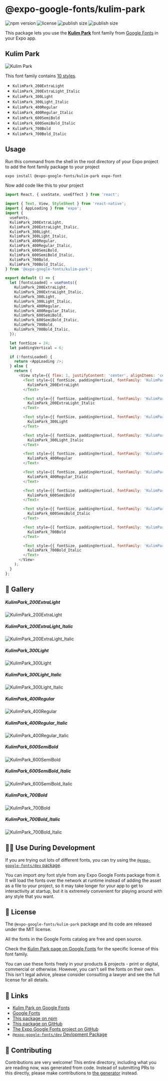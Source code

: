# @expo-google-fonts/kulim-park

![npm version](https://flat.badgen.net/npm/v/@expo-google-fonts/kulim-park)
![license](https://flat.badgen.net/github/license/expo/google-fonts)
![publish size](https://flat.badgen.net/packagephobia/install/@expo-google-fonts/kulim-park)
![publish size](https://flat.badgen.net/packagephobia/publish/@expo-google-fonts/kulim-park)

This package lets you use the [**Kulim Park**](https://fonts.google.com/specimen/Kulim+Park) font family from [Google Fonts](https://fonts.google.com/) in your Expo app.

## Kulim Park

![Kulim Park](./font-family.png)

This font family contains [10 styles](#-gallery).

- `KulimPark_200ExtraLight`
- `KulimPark_200ExtraLight_Italic`
- `KulimPark_300Light`
- `KulimPark_300Light_Italic`
- `KulimPark_400Regular`
- `KulimPark_400Regular_Italic`
- `KulimPark_600SemiBold`
- `KulimPark_600SemiBold_Italic`
- `KulimPark_700Bold`
- `KulimPark_700Bold_Italic`

## Usage

Run this command from the shell in the root directory of your Expo project to add the font family package to your project
```sh
expo install @expo-google-fonts/kulim-park expo-font
```

Now add code like this to your project
```js
import React, { useState, useEffect } from 'react';

import { Text, View, StyleSheet } from 'react-native';
import { AppLoading } from 'expo';
import {
  useFonts,
  KulimPark_200ExtraLight,
  KulimPark_200ExtraLight_Italic,
  KulimPark_300Light,
  KulimPark_300Light_Italic,
  KulimPark_400Regular,
  KulimPark_400Regular_Italic,
  KulimPark_600SemiBold,
  KulimPark_600SemiBold_Italic,
  KulimPark_700Bold,
  KulimPark_700Bold_Italic,
} from '@expo-google-fonts/kulim-park';

export default () => {
  let [fontsLoaded] = useFonts({
    KulimPark_200ExtraLight,
    KulimPark_200ExtraLight_Italic,
    KulimPark_300Light,
    KulimPark_300Light_Italic,
    KulimPark_400Regular,
    KulimPark_400Regular_Italic,
    KulimPark_600SemiBold,
    KulimPark_600SemiBold_Italic,
    KulimPark_700Bold,
    KulimPark_700Bold_Italic,
  });

  let fontSize = 24;
  let paddingVertical = 6;

  if (!fontsLoaded) {
    return <AppLoading />;
  } else {
    return (
      <View style={{ flex: 1, justifyContent: 'center', alignItems: 'center' }}>
        <Text style={{ fontSize, paddingVertical, fontFamily: 'KulimPark_200ExtraLight' }}>
          KulimPark_200ExtraLight
        </Text>

        <Text style={{ fontSize, paddingVertical, fontFamily: 'KulimPark_200ExtraLight_Italic' }}>
          KulimPark_200ExtraLight_Italic
        </Text>

        <Text style={{ fontSize, paddingVertical, fontFamily: 'KulimPark_300Light' }}>
          KulimPark_300Light
        </Text>

        <Text style={{ fontSize, paddingVertical, fontFamily: 'KulimPark_300Light_Italic' }}>
          KulimPark_300Light_Italic
        </Text>

        <Text style={{ fontSize, paddingVertical, fontFamily: 'KulimPark_400Regular' }}>
          KulimPark_400Regular
        </Text>

        <Text style={{ fontSize, paddingVertical, fontFamily: 'KulimPark_400Regular_Italic' }}>
          KulimPark_400Regular_Italic
        </Text>

        <Text style={{ fontSize, paddingVertical, fontFamily: 'KulimPark_600SemiBold' }}>
          KulimPark_600SemiBold
        </Text>

        <Text style={{ fontSize, paddingVertical, fontFamily: 'KulimPark_600SemiBold_Italic' }}>
          KulimPark_600SemiBold_Italic
        </Text>

        <Text style={{ fontSize, paddingVertical, fontFamily: 'KulimPark_700Bold' }}>
          KulimPark_700Bold
        </Text>

        <Text style={{ fontSize, paddingVertical, fontFamily: 'KulimPark_700Bold_Italic' }}>
          KulimPark_700Bold_Italic
        </Text>
      </View>
    );
  }
};

```

## 🔡 Gallery

##### KulimPark_200ExtraLight
![KulimPark_200ExtraLight](./KulimPark_200ExtraLight.ttf.png)

##### KulimPark_200ExtraLight_Italic
![KulimPark_200ExtraLight_Italic](./KulimPark_200ExtraLight_Italic.ttf.png)

##### KulimPark_300Light
![KulimPark_300Light](./KulimPark_300Light.ttf.png)

##### KulimPark_300Light_Italic
![KulimPark_300Light_Italic](./KulimPark_300Light_Italic.ttf.png)

##### KulimPark_400Regular
![KulimPark_400Regular](./KulimPark_400Regular.ttf.png)

##### KulimPark_400Regular_Italic
![KulimPark_400Regular_Italic](./KulimPark_400Regular_Italic.ttf.png)

##### KulimPark_600SemiBold
![KulimPark_600SemiBold](./KulimPark_600SemiBold.ttf.png)

##### KulimPark_600SemiBold_Italic
![KulimPark_600SemiBold_Italic](./KulimPark_600SemiBold_Italic.ttf.png)

##### KulimPark_700Bold
![KulimPark_700Bold](./KulimPark_700Bold.ttf.png)

##### KulimPark_700Bold_Italic
![KulimPark_700Bold_Italic](./KulimPark_700Bold_Italic.ttf.png)


## 👩‍💻 Use During Development

If you are trying out lots of different fonts, you can try using the [`@expo-google-fonts/dev` package](https://github.com/expo/google-fonts/tree/master/font-packages/dev#readme).

You can import *any* font style from any Expo Google Fonts package from it. It will load the fonts
over the network at runtime instead of adding the asset as a file to your project, so it may take longer
for your app to get to interactivity at startup, but it is extremely convenient
for playing around with any style that you want.

## 📖 License

The `@expo-google-fonts/kulim-park` package and its code are released under the MIT license.

All the fonts in the Google Fonts catalog are free and open source.

Check the [Kulim Park page on Google Fonts](https://fonts.google.com/specimen/Kulim+Park) for the specific license of this font family.

You can use these fonts freely in your products & projects - print or digital, commercial or otherwise. However, you can't sell the fonts on their own. This isn't legal advice, please consider consulting a lawyer and see the full license for all details.

## 🔗 Links

- [Kulim Park on Google Fonts](https://fonts.google.com/specimen/Kulim+Park)
- [Google Fonts](https://fonts.google.com/)
- [This package on npm](https://www.npmjs.com/package/@expo-google-fonts/kulim-park)
- [This package on GitHub](https://github.com/expo/google-fonts/tree/master/font-packages/kulim-park)
- [The Expo Google Fonts project on GitHub](https://github.com/expo/google-fonts)
- [`@expo-google-fonts/dev` Devlopment Package](https://github.com/expo/google-fonts/tree/master/font-packages/dev)

## 🤝 Contributing

Contributions are very welcome! This entire directory, including what you are reading now, was generated from code. Instead of submitting PRs to this directly, please make contributions to [the generator](https://github.com/expo/google-fonts/tree/master/packages/generator) instead.
